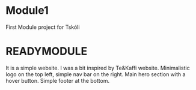 # Module1
First Module project for Tskóli
# READYMODULE
It is a simple website.
I was a bit inspired by Te&Kaffi website.
Minimalistic logo on the top left, simple nav bar on the right.
Main hero section with a hover button.
Simple footer at the bottom. 
